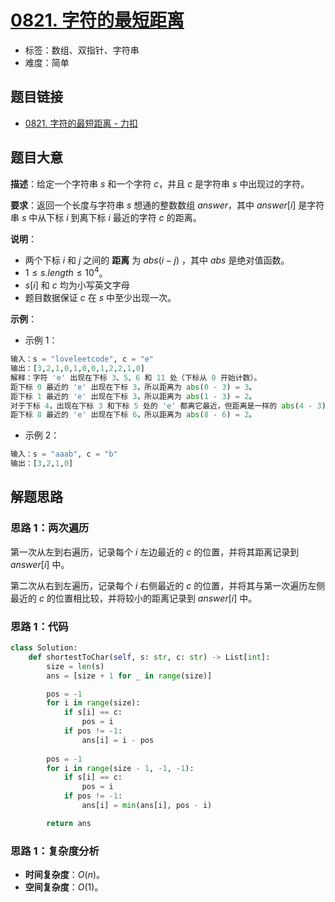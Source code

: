 # [0821. 字符的最短距离](https://leetcode.cn/problems/shortest-distance-to-a-character/)

- 标签：数组、双指针、字符串
- 难度：简单

## 题目链接

- [0821. 字符的最短距离 - 力扣](https://leetcode.cn/problems/shortest-distance-to-a-character/)

## 题目大意

**描述**：给定一个字符串 $s$ 和一个字符 $c$，并且 $c$ 是字符串 $s$ 中出现过的字符。

**要求**：返回一个长度与字符串 $s$ 想通的整数数组 $answer$，其中 $answer[i]$ 是字符串 $s$ 中从下标 $i$ 到离下标 $i$ 最近的字符 $c$ 的距离。

**说明**：

- 两个下标 $i$ 和 $j$ 之间的 **距离** 为 $abs(i - j)$ ，其中 $abs$ 是绝对值函数。
- $1 \le s.length \le 10^4$。
- $s[i]$ 和 $c$ 均为小写英文字母
- 题目数据保证 $c$ 在 $s$ 中至少出现一次。

**示例**：

- 示例 1：

```python
输入：s = "loveleetcode", c = "e"
输出：[3,2,1,0,1,0,0,1,2,2,1,0]
解释：字符 'e' 出现在下标 3、5、6 和 11 处（下标从 0 开始计数）。
距下标 0 最近的 'e' 出现在下标 3，所以距离为 abs(0 - 3) = 3。
距下标 1 最近的 'e' 出现在下标 3，所以距离为 abs(1 - 3) = 2。
对于下标 4，出现在下标 3 和下标 5 处的 'e' 都离它最近，但距离是一样的 abs(4 - 3) == abs(4 - 5) = 1。
距下标 8 最近的 'e' 出现在下标 6，所以距离为 abs(8 - 6) = 2。
```

- 示例 2：

```python
输入：s = "aaab", c = "b"
输出：[3,2,1,0]
```

## 解题思路

### 思路 1：两次遍历

第一次从左到右遍历，记录每个 $i$ 左边最近的 $c$ 的位置，并将其距离记录到 $answer[i]$ 中。

第二次从右到左遍历，记录每个 $i$ 右侧最近的 $c$ 的位置，并将其与第一次遍历左侧最近的 $c$ 的位置相比较，并将较小的距离记录到 $answer[i]$ 中。

### 思路 1：代码

```python
class Solution:
    def shortestToChar(self, s: str, c: str) -> List[int]:
        size = len(s)
        ans = [size + 1 for _ in range(size)]

        pos = -1
        for i in range(size):
            if s[i] == c:
                pos = i
            if pos != -1:
                ans[i] = i - pos
        
        pos = -1
        for i in range(size - 1, -1, -1):
            if s[i] == c:
                pos = i
            if pos != -1:
                ans[i] = min(ans[i], pos - i)

        return ans

```

### 思路 1：复杂度分析

- **时间复杂度**：$O(n)$。
- **空间复杂度**：$O(1)$。

